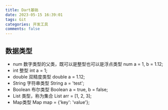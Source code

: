 ```yaml
---
title: Dart基础
date: 2023-05-15 16:39:01
tags: Git
categories: 开发工具
comments: false
---
```


## 数据类型

- num 数字类型的父类，既可以是整型也可以是浮点类型
  num a = 1, b = 1.12;
- int 整型
  int a = 1;
- double 双精度类型
  double a = 1.12;
- String 字符串类型
  String a = 'test';
- Boolean 布尔类型
  Boolean a = true, b = false;
- List 类型，称为集合
  List arr = [1, 2, 3];
- Map类型
  Map map = {'key': 'value'};
